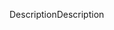 <span data-ttu-id="eceaa-101">Description</span><span class="sxs-lookup"><span data-stu-id="eceaa-101">Description</span></span>
